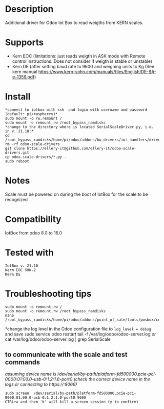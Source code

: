 # Description
Additional driver for Odoo Iot Box to read weigths from KERN scales. 
# Supports
- Kern EOC (limitations: just reads weigth in ASK mode with Remote control instructions. Does not consider if weigth is stable or unstable)
- Kern DE (after setting  baud rate to 9600 and  weighing units to Kg (See kern manual https://www.kern-sohn.com/manuals/files/English/DE-BA-e-1356.pdf)


# Install
    *connect to iotbox with ssh  and login with username and password (default: pi/raspberry)*
    sudo mount -o rw,remount /
    sudo mount -o remount,rw /root_bypass_ramdisks
    *change to the directory where is located SerialScaleDriver.py, i.e. in v. 21.10:*
    cd /root_bypass_ramdisks/home/pi/odoo/addons/hw_drivers/iot_handlers/drivers/ 
    rm -rf odoo-scale-drivers
    git clone https://ellery-it@github.com/ellery-it/odoo-scale-drivers.git
    cp odoo-scale-drivers/*.py .
    sudo reboot
    
# Notes
Scale must be powered on during the boot of IotBox for the scale to be recognized
    
# Compatibility
IotBox from odoo 8.0 to 16.0

# Tested with
    IotBox v. 21.10
    Kern EOC 60K-2 
    Kern DE

# Troubleshooting tips
    sudo mount -o remount,rw /
    sudo mount -o remount,rw /root_bypass_ramdisks
    nano /root_bypass_ramdisks/home/pi/odoo/addons/point_of_sale/tools/posbox/configuration/odoo.conf 
*change the log level in the Odoo configuration file to `log_level = debug` and save
    sudo service odoo restart
    tail -f /var/log/odoo/odoo-server.log
*or*
    cat /var/log/odoo/odoo-server.log | grep SerialScale
    
## to communicate with the scale and test commands
*assuming device name is /dev/serial/by-path/platform-fd500000.pcie-pci-0000:01:00.0-usb-0:1.2:1.0-port0 (check the correct device name in the logs or connecting to https://<IOTBOX-IP-ADDRESS>:8069)*
    
    sudo screen  /dev/serial/by-path/platform-fd500000.pcie-pci-0000:01:00.0-usb-0:1.2:1.0-port0 9600
    CTRL+a and then 'k' will kill a screen session (y to confirm)


